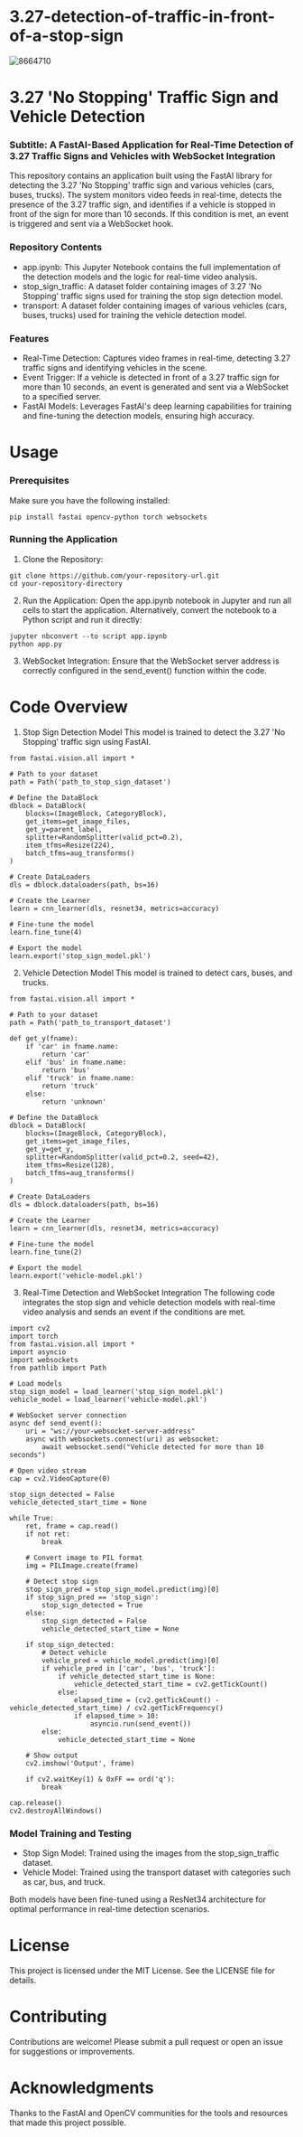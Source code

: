 # 3.27-detection-of-traffic-in-front-of-a-stop-sign

![8664710](https://github.com/user-attachments/assets/bced2236-c06a-4fed-80cd-a4e66d725258)


# 3.27 'No Stopping' Traffic Sign and Vehicle Detection
### Subtitle: A FastAI-Based Application for Real-Time Detection of 3.27 Traffic Signs and Vehicles with WebSocket Integration

This repository contains an application built using the FastAI library for detecting the 3.27 'No Stopping' traffic sign and various vehicles (cars, buses, trucks). The system monitors video feeds in real-time, detects the presence of the 3.27 traffic sign, and identifies if a vehicle is stopped in front of the sign for more than 10 seconds. If this condition is met, an event is triggered and sent via a WebSocket hook.

### Repository Contents
* app.ipynb: This Jupyter Notebook contains the full implementation of the detection models and the logic for real-time video analysis.
* stop_sign_traffic: A dataset folder containing images of 3.27 'No Stopping' traffic signs used for training the stop sign detection model.
* transport: A dataset folder containing images of various vehicles (cars, buses, trucks) used for training the vehicle detection model.

### Features
* Real-Time Detection: Captures video frames in real-time, detecting 3.27 traffic signs and identifying vehicles in the scene.
* Event Trigger: If a vehicle is detected in front of a 3.27 traffic sign for more than 10 seconds, an event is generated and sent via a WebSocket to a specified server.
* FastAI Models: Leverages FastAI's deep learning capabilities for training and fine-tuning the detection models, ensuring high accuracy.

# Usage
### Prerequisites
Make sure you have the following installed:
```
pip install fastai opencv-python torch websockets
```
### Running the Application
1. Clone the Repository:
```
git clone https://github.com/your-repository-url.git
cd your-repository-directory
```
2. Run the Application:
Open the app.ipynb notebook in Jupyter and run all cells to start the application. Alternatively, convert the notebook to a Python script and run it directly:
```
jupyter nbconvert --to script app.ipynb
python app.py
```
3. WebSocket Integration:
Ensure that the WebSocket server address is correctly configured in the send_event() function within the code.

# Code Overview
1. Stop Sign Detection Model
This model is trained to detect the 3.27 'No Stopping' traffic sign using FastAI.
```
from fastai.vision.all import *

# Path to your dataset
path = Path('path_to_stop_sign_dataset')

# Define the DataBlock
dblock = DataBlock(
    blocks=(ImageBlock, CategoryBlock),
    get_items=get_image_files,
    get_y=parent_label,
    splitter=RandomSplitter(valid_pct=0.2),
    item_tfms=Resize(224),
    batch_tfms=aug_transforms()
)

# Create DataLoaders
dls = dblock.dataloaders(path, bs=16)

# Create the Learner
learn = cnn_learner(dls, resnet34, metrics=accuracy)

# Fine-tune the model
learn.fine_tune(4)

# Export the model
learn.export('stop_sign_model.pkl')
```
2. Vehicle Detection Model
This model is trained to detect cars, buses, and trucks.
```
from fastai.vision.all import *

# Path to your dataset
path = Path('path_to_transport_dataset')

def get_y(fname):
    if 'car' in fname.name:
        return 'car'
    elif 'bus' in fname.name:
        return 'bus'
    elif 'truck' in fname.name:
        return 'truck'
    else:
        return 'unknown'

# Define the DataBlock
dblock = DataBlock(
    blocks=(ImageBlock, CategoryBlock),
    get_items=get_image_files,
    get_y=get_y,
    splitter=RandomSplitter(valid_pct=0.2, seed=42),
    item_tfms=Resize(128),
    batch_tfms=aug_transforms()
)

# Create DataLoaders
dls = dblock.dataloaders(path, bs=16)

# Create the Learner
learn = cnn_learner(dls, resnet34, metrics=accuracy)

# Fine-tune the model
learn.fine_tune(2)

# Export the model
learn.export('vehicle-model.pkl')
```
3. Real-Time Detection and WebSocket Integration
The following code integrates the stop sign and vehicle detection models with real-time video analysis and sends an event if the conditions are met.

```
import cv2
import torch
from fastai.vision.all import *
import asyncio
import websockets
from pathlib import Path

# Load models
stop_sign_model = load_learner('stop_sign_model.pkl')
vehicle_model = load_learner('vehicle-model.pkl')

# WebSocket server connection
async def send_event():
    uri = "ws://your-websocket-server-address"
    async with websockets.connect(uri) as websocket:
        await websocket.send("Vehicle detected for more than 10 seconds")

# Open video stream
cap = cv2.VideoCapture(0)

stop_sign_detected = False
vehicle_detected_start_time = None

while True:
    ret, frame = cap.read()
    if not ret:
        break

    # Convert image to PIL format
    img = PILImage.create(frame)

    # Detect stop sign
    stop_sign_pred = stop_sign_model.predict(img)[0]
    if stop_sign_pred == 'stop_sign':
        stop_sign_detected = True
    else:
        stop_sign_detected = False
        vehicle_detected_start_time = None

    if stop_sign_detected:
        # Detect vehicle
        vehicle_pred = vehicle_model.predict(img)[0]
        if vehicle_pred in ['car', 'bus', 'truck']:
            if vehicle_detected_start_time is None:
                vehicle_detected_start_time = cv2.getTickCount()
            else:
                elapsed_time = (cv2.getTickCount() - vehicle_detected_start_time) / cv2.getTickFrequency()
                if elapsed_time > 10:
                    asyncio.run(send_event())
        else:
            vehicle_detected_start_time = None

    # Show output
    cv2.imshow('Output', frame)

    if cv2.waitKey(1) & 0xFF == ord('q'):
        break

cap.release()
cv2.destroyAllWindows()
```
### Model Training and Testing
* Stop Sign Model: Trained using the images from the stop_sign_traffic dataset.
* Vehicle Model: Trained using the transport dataset with categories such as car, bus, and truck.

Both models have been fine-tuned using a ResNet34 architecture for optimal performance in real-time detection scenarios.

# License
This project is licensed under the MIT License. See the LICENSE file for details.

# Contributing
Contributions are welcome! Please submit a pull request or open an issue for suggestions or improvements.

# Acknowledgments
Thanks to the FastAI and OpenCV communities for the tools and resources that made this project possible.
